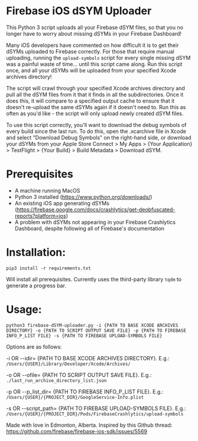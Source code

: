 # Firebase iOS dSYM Uploader

This Python 3 script uploads all your Firebase dSYM files, so that you no longer have to worry about missing dSYMs in your Firebase Dashboard!

Many iOS developers have commented on how difficult it is to get their dSYMs uploaded to Firebase correctly. For those that require manual uploading, running the `upload-symbols` script for every single missing dSYM was a painful waste of time... until this script came along. Run this script once, and all your dSYMs will be uploaded from your specified Xcode archives directory!

The script will crawl through your specified Xcode archives directory and pull all the dSYM files from it that it finds in all the subdirectories. Once it does this, it will compare to a specified output cache to ensure that it doesn't re-upload the same dSYMs again if it doesn't need to. Run this as often as you'd like - the script will only upload newly created dSYM files.

To use this script correctly, you'll want to download the debug symbols of every build since the last run. To do this, open the .xcarchive file in Xcode and select "Download Debug Symbols" on the right-hand side, or download your dSYMs from your Apple Store Connect > My Apps > {Your Application} > TestFlight > {Your Build} > Build Metadata > Download dSYM.

# Prerequisites
- A machine running MacOS
- Python 3 installed (https://www.python.org/downloads/)
- An existing iOS app generating dSYMs (https://firebase.google.com/docs/crashlytics/get-deobfuscated-reports?platform=ios)
- A problem with dSYMs not appearing in your Firebase Crashlytics Dashboard, despite following all of Firebase's documentation

# Installation:
`pip3 install -r requirements.txt`

Will install all prerequisites. Currently uses the third-party library `tqdm` to generate a progress bar.

# Usage: 
`python3 firebase-dSYM-uploader.py -i {PATH TO BASE XCODE ARCHIVES DIRECTORY} -o {PATH TO SCRIPT OUTPUT SAVE FILE} -p {PATH TO FIREBASE INFO_P_LIST FILE} -s {PATH TO FIREBASE UPLOAD-SYMBOLS FILE}`

Options are as follows:

-i OR --idir= {PATH TO BASE XCODE ARCHIVES DIRECTORY}. E.g.: `/Users/{USER}/Library/Developer/Xcode/Archives/`

-o OR --ofile= {PATH TO SCRIPT OUTPUT SAVE FILE}. E.g.: `./last_run_archive_directory_list.json`
			

-p OR --p_list_dir= {PATH TO FIREBASE INFO_P_LIST FILE}. E.g.: `/Users/{USER}/{PROJECT_DIR}/GoogleService-Info.plist`
			

-s OR --script_path= {PATH TO FIREBASE UPLOAD-SYMBOLS FILE}. E.g.: `/Users/{USER}/{PROJECT_DIR}/Pods/FirebaseCrashlytics/upload-symbols`


Made with love in Edmonton, Alberta. Inspired by this Github thread: https://github.com/firebase/firebase-ios-sdk/issues/5569
